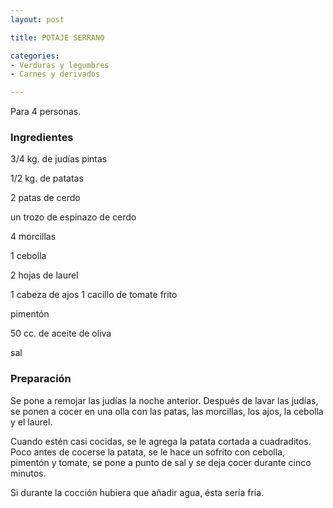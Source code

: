 ```yaml
---
layout: post

title: POTAJE SERRANO

categories:
- Verduras y legumbres
- Carnes y derivados

---
```

Para 4 personas.

<h3>Ingredientes</h3>

3/4 kg. de judías pintas

1/2 kg. de patatas

2 patas de cerdo

un trozo de espinazo de cerdo

4 morcillas

1 cebolla

2 hojas de laurel

1 cabeza de ajos 1 cacillo de tomate frito

pimentón

50 cc. de aceite de oliva

sal

<h3>Preparación</h3>

Se pone a remojar las judías la noche anterior. Después de lavar las judías, se ponen a cocer en una olla con las patas, las morcillas, los ajos, la cebolla y el laurel.

Cuando estén casi cocidas, se le agrega la patata cortada a cuadraditos. Poco antes de cocerse la patata, se le hace un sofrito con cebolla, pimentón y tomate, se pone a punto de sal y se deja cocer durante cinco minutos.

Si durante la cocción hubiera que añadir agua, ésta sería fría.